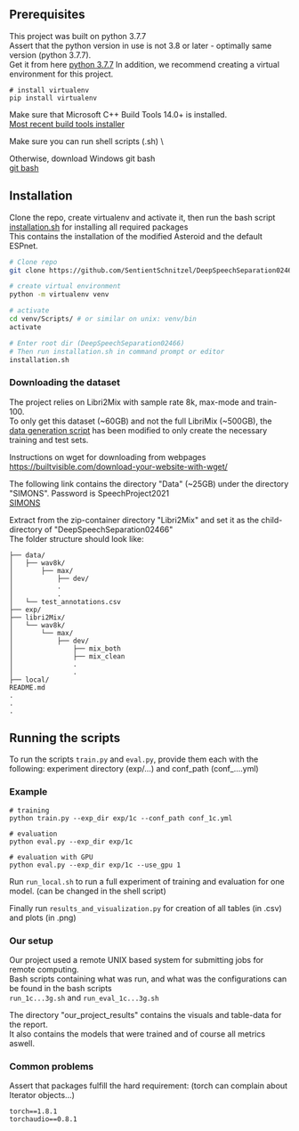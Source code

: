 ## Prerequisites
This project was built on python 3.7.7 \
Assert that the python version in use is not 3.8 or later - optimally same version (python 3.7.7). \
Get it from here [python 3.7.7](https://www.python.org/downloads/release/python-377/)
In addition, we recommend creating a virtual environment for this project.
```
# install virtualenv
pip install virtualenv
```

Make sure that Microsoft C++ Build Tools 14.0+ is installed. \
[Most recent build tools installer](https://visualstudio.microsoft.com/visual-cpp-build-tools/)

Make sure you can run shell scripts (.sh) \

Otherwise, download Windows git bash \
[git bash](https://git-scm.com/download/win)


## Installation
Clone the repo, create virtualenv and activate it, 
then run the bash script [installation.sh](./reproduce_project/installation.sh) for installing all required packages\
This contains the installation of the modified Asteroid and the default ESPnet.
```bash
# Clone repo
git clone https://github.com/SentientSchnitzel/DeepSpeechSeparation02466

# create virtual environment
python -m virtualenv venv

# activate
cd venv/Scripts/ # or similar on unix: venv/bin
activate

# Enter root dir (DeepSpeechSeparation02466)
# Then run installation.sh in command prompt or editor
installation.sh
```


### Downloading the dataset
The project relies on Libri2Mix with sample rate 8k, max-mode and train-100.\
To only get this dataset (~60GB) and not the full LibriMix (~500GB), the [data generation script](./reproduce_project/asteroid/ConvTasNet/LibriMix/generate_librimix.sh) has been modified to only create the necessary training and test sets.

Instructions on wget for downloading from webpages \
https://builtvisible.com/download-your-website-with-wget/

The following link contains the directory "Data" (~25GB) under the directory "SIMONS". Password is SpeechProject2021   
[SIMONS](https://nordictankers-my.sharepoint.com/:f:/g/personal/ksc_molnt_com/EplfAMci9nRAgLZIz8pHUL4BoDk6edAWpkhlQFXSptFswA?e=5%3aLP5BRj&at=9)

Extract from the zip-container directory "Libri2Mix" and set it as the child-directory of "DeepSpeechSeparation02466" \
The folder structure should look like:

```
├── data/
│   ├── wav8k/
│       ├── max/
│           ├── dev/
│           .
│           .
│   └── test_annotations.csv
├── exp/
├── libri2Mix/
│   └── wav8k/
│       └── max/
│           ├── dev/
│               ├── mix_both
│               ├── mix_clean
│               .
│               .
├── local/
README.md
.
.
.
```

## Running the scripts
To run the scripts ``train.py`` and ``eval.py``, provide them each with the following:
experiment directory (exp/...) and conf_path (conf_....yml)

### Example
```
# training
python train.py --exp_dir exp/1c --conf_path conf_1c.yml

# evaluation
python eval.py --exp_dir exp/1c

# evaluation with GPU
python eval.py --exp_dir exp/1c --use_gpu 1
```

Run ``run_local.sh`` to run a full experiment of training and evaluation for one model. (can be changed in the shell script)

Finally run ``results_and_visualization.py`` for creation of all tables (in .csv) and plots (in .png)

### Our setup
Our project used a remote UNIX based system for submitting jobs for remote computing. \
Bash scripts containing what was run, and what was the configurations can be found in the bash scripts \
``run_1c...3g.sh`` and ``run_eval_1c...3g.sh`` 

The directory "our_project_results" contains the visuals and table-data for the report. \
It also contains the models that were trained and of course all metrics aswell.

### Common problems
Assert that packages fulfill the hard requirement: (torch can complain about Iterator objects...)
```
torch==1.8.1
torchaudio==0.8.1
```
